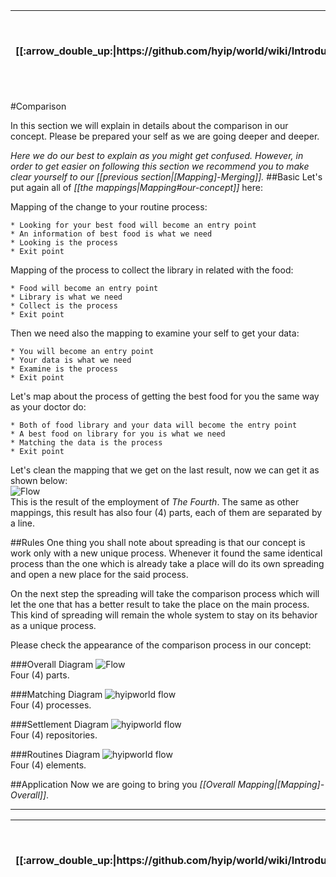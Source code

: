 <table>
  <thead>
    <tr>
      <th>[[:arrow_double_up:|https://github.com/hyip/world/wiki/Introduction]]</th>
      <th>[[:arrow_up_small:|https://github.com/hyipworld/hyipworld.github.io/wiki/Introduction]]</th>
      <th>[[:rewind:|Introduction]] [[Intro|Introduction]]</th>
      <th>[[:arrow_backward:|[Mapping]-Settlement]] [[Prev|[Mapping]-Settlement]]</th>
      <th>[[:repeat:|[Mapping]-Comparison]] [[Reload|[Mapping]-Comparison]]</th>
      <th>[[Next|[Mapping]-Overall]] [[:arrow_forward:|[Mapping]-Overall]]</th>
      <th>[[Last|maps]] [[:fast_forward:|maps]]</th>
      <th>[[:arrow_down_small:|https://github.com/hyip/rating]]</th>
      <th>[[:arrow_double_down:|https://github.com/hyip/rating/wiki/Introduction]]</th>
    </tr>
  </thead>
</table>

#Comparison

In this section we will explain in details about the comparison in our concept. Please be prepared your self as we are going deeper and deeper. 

_Here we do our best to explain as you might get confused. However, in order to get easier on following this section we recommend you to make clear yourself to our [[previous section|[Mapping]-Merging]]._
##Basic
Let's put again all of _[[the mappings|Mapping#our-concept]]_ here:

Mapping of the change to your routine process:
```
* Looking for your best food will become an entry point
* An information of best food is what we need 
* Looking is the process
* Exit point  
```
Mapping of the process to collect the library in related with the food:
```
* Food will become an entry point
* Library is what we need 
* Collect is the process
* Exit point  
```
Then we need also the mapping to examine your self to get your data:
```
* You will become an entry point
* Your data is what we need 
* Examine is the process
* Exit point  
```
Let's map about the process of getting the best food for you the same way as your doctor do:
```
* Both of food library and your data will become the entry point
* A best food on library for you is what we need 
* Matching the data is the process
* Exit point  
```
Let's clean the mapping that we get on the last result, now we can get it as shown below:  
![Flow](https://hyipworld.github.io/images/github/doc/figure16.png)  
This is the result of the employment of _The Fourth_. The same as other mappings, this result has also four (4) parts, each of them are separated by a line.

##Rules
One thing you shall note about spreading is that our concept is work only with a new unique process. Whenever it found the same identical process than the one which is already take a place will do its own spreading and open a new place for the said process.

On the next step the spreading will take the comparison process which will let the one that has a better result to take the place on the main process. This kind of spreading will remain the whole system to stay on its behavior as a unique process.

Please check the appearance of the comparison process in our concept:

###Overall Diagram
![Flow](https://hyipworld.github.io/images/github/doc/figure16.png)  
Four (4) parts.

###Matching Diagram
![hyipworld flow](https://hyipworld.github.io/images/github/doc/figure5.png)  
Four (4) processes.  

###Settlement Diagram
![hyipworld flow](https://hyipworld.github.io/images/github/doc/figure4.png)  
Four (4) repositories.  

###Routines Diagram
![hyipworld flow](https://hyipworld.github.io/images/github/doc/figure1.png)  
Four (4) elements.  


##Application
Now we are going to bring you _[[Overall Mapping|[Mapping]-Overall]]_.
***
<table>
  <thead>
    <tr>
      <th>[[:arrow_double_up:|https://github.com/hyip/world/wiki/Introduction]]</th>
      <th>[[:arrow_up_small:|https://github.com/hyipworld/hyipworld.github.io/wiki/Introduction]]</th>
      <th>[[:rewind:|Introduction]] [[Intro|Introduction]]</th>
      <th>[[:arrow_backward:|[Mapping]-Settlement]] [[Prev|[Mapping]-Settlement]]</th>
      <th>[[:repeat:|[Mapping]-Comparison]] [[Reload|[Mapping]-Comparison]]</th>
      <th>[[Next|[Mapping]-Overall]] [[:arrow_forward:|[Mapping]-Overall]]</th>
      <th>[[Last|maps]] [[:fast_forward:|maps]]</th>
      <th>[[:arrow_down_small:|https://github.com/hyip/rating]]</th>
      <th>[[:arrow_double_down:|https://github.com/hyip/rating/wiki/Introduction]]</th>
    </tr>
  </thead>
</table>